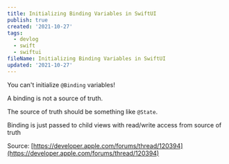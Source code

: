 ```yaml
---
title: Initializing Binding Variables in SwiftUI
publish: true
created: '2021-10-27'
tags:
  - devlog
  - swift
  - swiftui
fileName: Initializing Binding Variables in SwiftUI
updated: '2021-10-27'
---
```


You can't initialize `@Binding` variables!

A binding is not a source of truth.

The source of truth should be something like `@State`.

Binding is just passed to child views with read/write access from source of truth

Source: [https://developer.apple.com/forums/thread/120394](https://developer.apple.com/forums/thread/120394)
